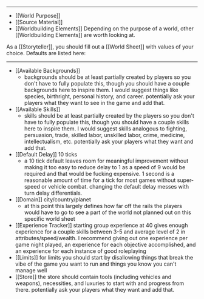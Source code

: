 

---

- [[World Purpose]]
- [[Source Material]]
- [[Worldbuilding Elements]]
Depending on the purpose of a world, other [[Worldbuilding Elements]] are worth looking at.

As a [[Storyteller]], you should fill out a [[World Sheet]] with values of your choice. Defaults are listed here:

---


- [[Available Backgrounds]]
	- backgrounds should be at least partially created by players so you don't have to fully populate this, though you should have a couple backgrounds here to inspire them. I would suggest things like species, birthright, personal history, and career. potentially ask your players what they want to see in the game and add that.
- [[Available Skills]]
	- skills should be at least partially created by the players so you don't have to fully populate this, though you should have a couple skills here to inspire them. I would suggest skills analogous to fighting, persuasion, trade, skilled labor, unskilled labor, crime, medicine, intellectualism, etc. potentially ask your players what they want and add that.
- [[Default Delay]] 10 ticks
	- a 10 tick default leaves room for meaningful improvement without making it too easy to reduce delay to 1 as a speed of 9 would be required and that would be fucking expensive. 1 second is a reasonable amount of time for a tick for most games without super-speed or vehicle combat. changing the default delay messes with turn delay differentials.
- [[Domain]] city/country/planet
	- at this point this largely defines how far off the rails the players would have to go to see a part of the world not planned out on this specific world sheet
- [[Experience Tracker]] starting group experience at 40 gives enough experience for a couple skills between 3-5 and average level of 2 in attributes/speed/wealth. I recommend giving out one experience per game night played, an experience for each objective accomplished, and an experience for each instance of good roleplaying
- [[Limits]] for limits you should start by disallowing things that break the vibe of the game you want to run and things you know you can't manage well
- [[Store]] the store should contain tools (including vehicles and weapons), necessities, and luxuries to start with and progress from there. potentially ask your players what they want and add that.